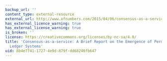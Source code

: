 ```yaml
---
backup_url: ''
content_type: external-resource
external_url: http://www.ofnumbers.com/2015/04/06/consensus-as-a-service-a-brief-report-on-the-emergence-of-permissioned-distributed-ledger-systems/
has_external_licence_warning: true
has_external_license_warning: true
is_broken: ''
license: https://creativecommons.org/licenses/by-nc-sa/4.0/
title: 'Consensus-as-a-service: A Brief Report on the Emergence of Permissioned, Distributed
  Ledger Systems'
uid: 8b4e7741-1727-4e9d-879f-dd68240fb647
---
```

